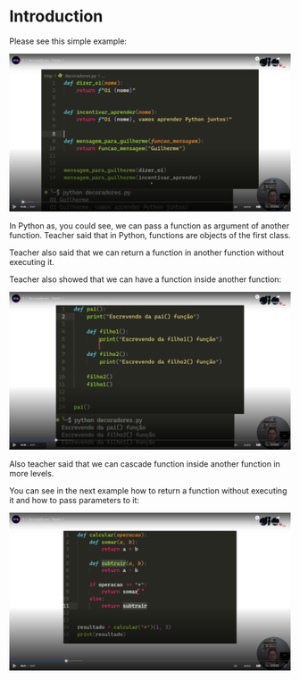 # Introduction

Please see this simple example:

![simple example](images/simple-example.png)

In Python as, you could see, we can pass a function as argument of another function. Teacher said that in Python, functions are objects of the first class.

Teacher also said that we can return a function in another function without executing it.

Teacher also showed that we can have a function inside another function:

![function inside another function](images/function-inside-another-function.png)

Also teacher said that we can cascade function inside another function in more levels.

You can see in the next example how to return a function without executing it and how to pass parameters to it:

![returning a function](images/returning-a-function.png)